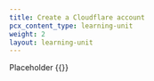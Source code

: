 ```yaml
---
title: Create a Cloudflare account
pcx_content_type: learning-unit
weight: 2
layout: learning-unit
---
```


Placeholder
{{<render file="zero-trust/_create-cloudflare-account.md">}}